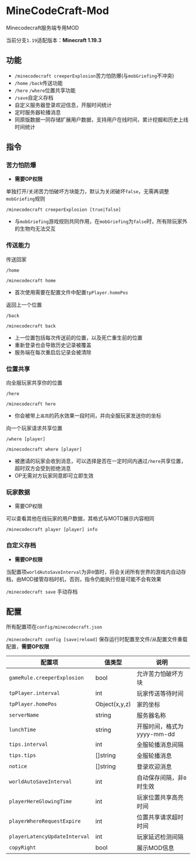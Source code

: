# MineCodeCraft-Mod

Minecodecraft服务端专用MOD

当前分支`1.19`适配版本：**Minecraft 1.19.3**

## 功能

- `/minecodecraft creeperExplosion`苦力怕防爆(与`mobGriefing`不冲突)
- `/home` `/back`传送功能
- `/here` `/where`位置共享功能
- `/save`自定义存档
- 自定义服务器登录欢迎信息，开服时间统计
- 定时服务器轮播消息
- 同原版数据一同存储扩展用户数据，支持用户在线时间，累计挖掘和历史上线时间统计

## 指令

### 苦力怕防爆

- **需要OP权限**

单独打开/关闭苦力怕破坏方块能力，默认为关闭破坏`false`，无需再调整`mobGriefing`规则

`/minecodecraft creeperExplosion [true|false]`

- 与`mobGriefing`游戏规则共同作用，在`mobGriefing`为`false`时，所有除玩家外的生物均无法交互

### 传送能力

传送回家

`/home`

`/minecodecraft home`

- 首次使用需要在配置文件中配置`tpPlayer.homePos`

返回上一个位置

`/back`

`/minecodecraft back`

- 上一位置包括每次传送前的位置，以及死亡重生前的位置
- 重新登录也会导致历史记录被覆盖
- 服务端在每次重启后记录会被清除

### 位置共享

向全服玩家共享你的位置

`/here`

`/minecodecraft here`

- 你会被带上`高亮`的药水效果一段时间，并向全服玩家发送你的坐标

向一个玩家请求共享位置

`/where [player]`

`/minecodecraft where [player]`

- 被邀请的玩家会收到消息，可以选择是否在一定时间内通过`/here`共享位置，超时双方会受到拒绝消息
- OP无需对方玩家同意即可立即生效

### 玩家数据

- 需要OP权限

可以查看其他在线玩家的用户数据，其格式与MOTD展示内容相同

`/minecodecraft player [player] info`

### 自定义存档

- **需要OP权限**

当配置项`worldAutoSaveInterval`为非`0`值时，将会关闭所有世界的游戏内自动存档，由MOD接管存档时机，否则，指令仍能执行但是可能不会有效果

`/minecodecraft save` 手动存档

## 配置

所有配置项在`config/minecodecraft.json`

`/minecodecraft config [save|reload]` 保存运行时配置至文件/从配置文件重载配置，**需要OP权限**

| 配置项                        | 值类型        | 说明                       |
| ----------------------------- | ------------- | -------------------------- |
| `gameRule.creeperExplosion`   | bool          | 允许苦力怕破坏方块         |
| `tpPlayer.interval`           | int           | 玩家传送等待时间           |
| `tpPlayer.homePos`            | Object(x,y,z) | 家的坐标                   |
| `serverName`                  | string        | 服务器名称                 |
| `lunchTime`                   | string        | 开服时间，格式为yyyy-mm-dd |
| `tips.interval`               | int           | 全服轮播消息间隔           |
| `tips.tips`                   | []string      | 全服轮播消息               |
| `notice`                      | []string      | 登录欢迎消息               |
| `worldAutoSaveInterval`       | int           | 自动保存间隔，非`0`时生效  |
| `playerHereGlowingTime`       | int           | 玩家位置共享高亮时间       |
| `playerWhereRequestExpire`    | int           | 位置共享请求超时时间       |
| `playerLatencyUpdateInterval` | int           | 玩家延迟检测间隔           |
| `copyRight`                   | bool          | 展示MOD信息                |

